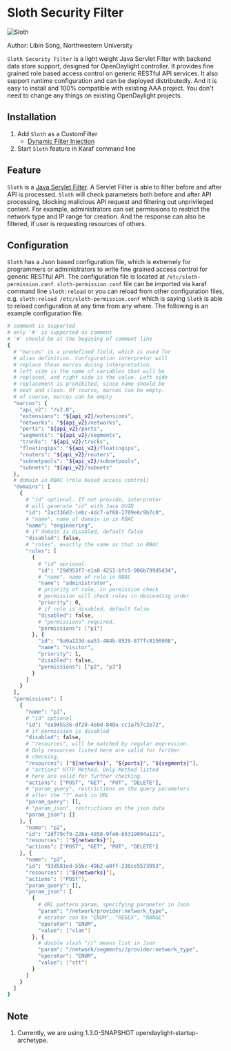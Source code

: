 # Sloth Security Filter

![Sloth](http://kids.nationalgeographic.com/content/dam/kids/photos/animals/Mammals/Q-Z/sloth-beach-upside-down.jpg.adapt.945.1.jpg)

Author: Libin Song, Northwestern University

`Sloth Security Filter` is a light weight Java Servlet Filter with backend data store support, designed for OpenDaylight controller. It provides fine grained role based access control on generic RESTful API services. It also support runtime configuration and can be deployed distributedly. And it is easy to install and 100% compatible with existing AAA project. You don't need to change any things on existing OpenDaylight projects.

## Installation

1. Add `Sloth` as a CustomFilter
	* [Dynamic Filter Injection](https://wiki.opendaylight.org/view/AAA:DynamicFilterFramework)
2. Start `Sloth` feature in Karaf command line

## Feature

`Sloth` is a [Java Servlet Filter](https://docs.oracle.com/cd/B14099_19/web.1012/b14017/filters.htm). A Servlet Filter is able to filter before and after API is processed. `Sloth` will check parameters both before and after API processing, blocking malicious API request and filtering out unprivileged content. For example, administrators can set permissions to restrict the network type and IP range for creation. And the response can also be filtered, if user is requesting resources of others.


## Configuration

`Sloth` has a Json based configuration file, which is extremely for programmers or administrators to write fine grained access control for generic RESTful API. The configuration file is located at `/etc/sloth-permission.conf`. `sloth-permission.conf` file can be imported via karaf command line `sloth:reload` or you can reload from other configuration files, e.g. `sloth:reload /etc/sloth-permission.conf` which is saying `Sloth` is able to reload configuration at any time from any where. The following is an example configuration file.

```bash
# comment is supported
# only '#' is supported as comment
# '#' should be at the begining of comment line
{
  # "marcos" is a predefined field, which is used for
  # alias definition. Configuration interpretor will
  # replace those marcos during interpretation.
  # left side is the name of variables that will be
  # replaced, and right side is the value. Left side
  # replacement is prohibited, since name should be
  # neat and clean. Of course, marcos can be empty.
  # of course, marcos can be empty
  "marcos": {
    "api_v2": "/v2.0",
    "extensions": "${api_v2}/extensions",
    "networks": "${api_v2}/networks",
    "ports": "${api_v2}/ports",
    "segments": "${api_v2}/segments",
    "trunks": "${api_v2}/trucks",
    "floatingips": "${api_v2}/floatingips",
    "routers": "${api_v2}/routers",
    "subnetpools": "${api_v2}/subnetpools",
    "subnets": "${api_v2}/subnets"
  },
  # domain in RBAC (role based access control)
  "domains": [
    {
      # "id" optional. If not provide, interpretor
      # will generate "id" with Java UUID
      "id": "2ac336d2-1ebc-4dc7-af68-2789e6c9b7c0",
      # "name", name of domain in in RBAC
      "name": "engineering",
      # if domain is disabled, default false
      "disabled": false,
      # "roles", exactly the same as that in RBAC
      "roles": [
        {
          # "id" oprional.
          "id": "29d953f7-e1a8-4251-bfc5-006b799d5d34",
          # "name", name of role in RBAC
          "name": "administrator",
          # priority of role, in permission check
          # permission will check roles in descending order
          "priority": 0,
          # if role is disabled, default false
          "disabled": false,
          # "permissions" required.
          "permissions": ["p1"]
        }, {
          "id": "5a9a123d-ea53-484b-8529-877fc8156908",
          "name": "visitor",
          "priority": 1,
          "disabled": false,
          "permissions": ["p2", "p3"]
        }
      ]
    }
  ],
  "permissions": [
    {
      "name": "p1",
      # "id" optional
      "id": "ea945536-df20-4e0d-840a-cc1a757c2e72",
      # if permission is disabled
      "disabled": false,
      # "resources", will be matched by regular expression.
      # Only resources listed here are valid for further
      # checking.
      "resources": ["${networks}", "${ports}", "${segments}"],
      # "actions" HTTP Method. Only Method listed
      # here are valid for further checking.
      "actions": ["POST", "GET", "PUT", "DELETE"],
      # "param_query", restrictions on the query parameters
      # after the "?" mark in URL
      "param_query": [],
      # "param_json", restrictions on the json data
      "param_json": []
    }, {
      "name": "p2",
      "id": "2df79cf9-226a-4858-9fe0-b5319094a121",
      "resources": ["${networks}"],
      "actions": ["POST", "GET", "PUT", "DELETE"]
    }, {
      "name": "p3",
      "id": "93d581ed-55bc-49b2-a0ff-230ce5573993",
      "resources": ["${networks}"],
      "actions": ["POST"],
      "param_query": [],
      "param_json": [
        {
          # URL pattern param, specifying parameter in Json
          "param": "/network/provider:network_type",
          # oerator can be "ENUM", "REGEX", "RANGE"
          "operator": "ENUM",
          "value": ["vlan"]
        }, {
          # double slash "//" means list in Json
          "param": "/network/segments//provider:network_type",
          "operator": "ENUM",
          "value": ["stt"]
        }
      ]
    }
  ]
}
```

## Note

1. Currently, we are using 1.3.0-SNAPSHOT opendaylight-startup-archetype.
